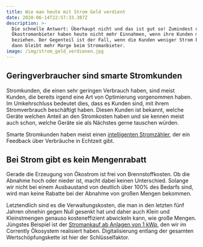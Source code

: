 ```yaml
---
title: Wie man heute mit Strom Geld verdient
date: 2020-06-14T22:57:33.387Z
description: >-
  Die schnelle Antwort: Überhaupt nicht und das ist gut so! Zumindest die
  Ökostromanbieter haben heute nicht mehr Einnahmen, wenn ihre Kunden mehr Strom
  beziehen. Der Gegenteil ist der Fall, wenn die Kunden weniger Strom beziehen,
  dann bleibt mehr Marge beim Stromanbieter.
image: /img/strom_geld_verdienen.jpg
---
```

## Geringverbraucher sind smarte Stromkunden

Stromkunden, die einen sehr geringen Verbrauch haben, sind meist Kunden, die bereits irgend eine Art von Optimierung vorgenommen haben. Im Umkehrschluss bedeutet dies, dass es Kunden sind, mit ihrem Stromverbrauch beschäftigt haben. Diesen Kunden ist bekannt, welche Geräte welchen Anteil an den Stromkosten haben und sie kennen meist auch schon, welche Geräte sie als Nächstes gerne tauschen würden.

Smarte Stromkunden haben meist einen [intelligenten Stromzähler](https://www.corrently.de/transparenz/bestellung-smartmeter/), der ein Feedback über Verbräuche in Echtzeit gibt.

## Bei Strom gibt es kein Mengenrabatt 

Gerade die Erzeugung von Ökostrom ist frei von Brennstoffkosten. Ob die Abnahme hoch oder nieder ist, macht dabei keinen Unterschied. Solange wir nicht bei einem Ausbaustand von deutlich über 100% des Bedarfs sind, wird man keine Rabatte bei der Abnahme von großen Mengen bekommen.

Letztendlich sind es die Verwaltungskosten, die man in den letzten fünf Jahren ohnehin gegen Null gesenkt hat und daher auch Klein und Kleinstmengen genauso kosteneffizient abwickeln kann, wie große Mengen. Jüngstes Beispiel ist der [Stromankauf ab Anlagen von 1 kWp](https://www.corrently.de/transparenz/wind-und-solarstromabnahme/), den wir im Corrently Ökosystem realisiert haben. Digitalisierung entlang der gesamten Wertschöpfungskette ist hier der Schlüsselfaktor.
